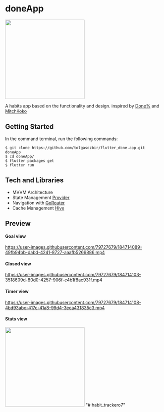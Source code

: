 # doneApp

<img 
  src="https://user-images.githubusercontent.com/79727679/184716743-db7c0ae5-c68c-4adb-950b-0ac30eed1b61.jpeg" 
  data-canonical-src="https://user-images.githubusercontent.com/79727679/184716743-db7c0ae5-c68c-4adb-950b-0ac30eed1b61.jpeg"
width="256"/>


A habits app based on the functionality and design.
inspired by [Done%](https://apps.apple.com/us/app/done/id1597997515?itscg=30200&itsct=apps_box_link) and [MitchKoko](https://mitchkoko.app)

## Getting Started

In the command terminal, run the following commands:

```shell
$ git clone https://github.com/tolgasozbir/flutter_done.app.git doneApp
$ cd doneApp/
$ flutter packages get
$ flutter run
```

## Tech and Libraries
  - MVVM Architecture
  - State Management [Provider](https://github.com/rrousselGit/provider)
  - Navigation with [GoRouter](https://github.com/flutter/packages/tree/main/packages/go_router)
  - Cache Management [Hive](https://github.com/hivedb/hive/tree/master/hive)

## Preview

#### Goal view
https://user-images.githubusercontent.com/79727679/184714089-49fb94bb-dabd-4241-8727-aaafb5269886.mp4
#### Closed view
https://user-images.githubusercontent.com/79727679/184714103-3518609d-80d0-4257-906f-c4b1f8ac931f.mp4
#### Timer view
https://user-images.githubusercontent.com/79727679/184714108-4bd93abc-417c-41a8-99d4-3eca431835c3.mp4
#### Stats view
<img src="https://user-images.githubusercontent.com/79727679/184716012-c9b49680-4d28-4bf7-a9fb-543b89b0314f.jpg" data-canonical-src="https://user-images.githubusercontent.com/79727679/184716012-c9b49680-4d28-4bf7-a9fb-543b89b0314f.jpg" width="256"/>
"# habit_trackero7" 
